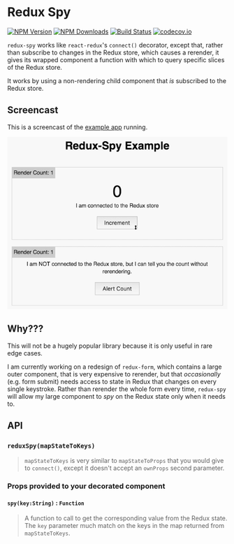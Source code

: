 # Redux Spy

[![NPM Version](https://img.shields.io/npm/v/redux-spy.svg?style=flat)](https://www.npmjs.com/package/redux-spy) 
[![NPM Downloads](https://img.shields.io/npm/dm/redux-spy.svg?style=flat)](https://www.npmjs.com/package/redux-spy)
[![Build Status](https://img.shields.io/travis/erikras/redux-spy/master.svg?style=flat)](https://travis-ci.org/erikras/redux-spy)
[![codecov.io](https://codecov.io/github/erikras/redux-spy/coverage.svg?branch=master)](https://codecov.io/github/erikras/redux-spy?branch=master)

`redux-spy` works like `react-redux`'s `connect()` decorator, except that, rather than subscribe 
to changes in the Redux store, which causes a rerender, it gives its wrapped component a function
with which to query specific slices of the Redux store.

It works by using a non-rendering child component that _is_ subscribed to the Redux store.

## Screencast

This is a screencast of the [example app](example) running.

![screencast](screencast.gif)

## Why???

This will not be a hugely popular library because it is only useful in rare edge cases.

I am currently working on a redesign of `redux-form`, which contains a large outer component, that
is very expensive to rerender, but that _occasionally_ (e.g. form submit) needs access to state in
Redux that changes on every single keystroke. Rather than rerender the whole form every time, 
`redux-spy` will allow my large component to _spy_ on the Redux state only when it needs to.

## API

### `reduxSpy(mapStateToKeys)`

> `mapStateToKeys` is very similar to `mapStateToProps` that you would give to `connect()`, except 
it doesn't accept an `ownProps` second parameter.

### Props provided to your decorated component

#### `spy(key:String)` : `Function`

> A function to call to get the corresponding value from the Redux state. The `key` parameter much 
match on the keys in the map returned from `mapStateToKeys`.

